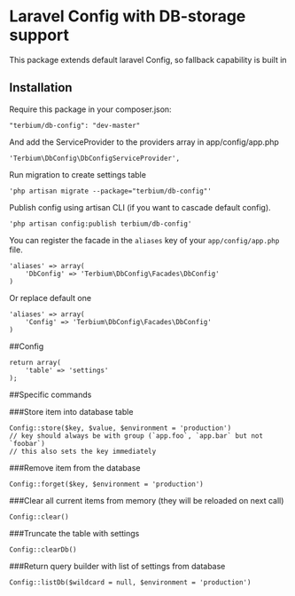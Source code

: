 # Laravel Config with DB-storage support
This package extends default laravel Config, so fallback capability is built in

## Installation
Require this package in your composer.json:

    "terbium/db-config": "dev-master"

And add the ServiceProvider to the providers array in app/config/app.php

    'Terbium\DbConfig\DbConfigServiceProvider',

Run migration to create settings table

    'php artisan migrate --package="terbium/db-config"'

Publish config using artisan CLI (if you want to cascade default config).

    'php artisan config:publish terbium/db-config'

You can register the facade in the `aliases` key of your `app/config/app.php` file.

~~~
'aliases' => array(
    'DbConfig' => 'Terbium\DbConfig\Facades\DbConfig'
)
~~~

Or replace default one
~~~
'aliases' => array(
    'Config' => 'Terbium\DbConfig\Facades\DbConfig'
)
~~~


##Config

    return array(
        'table' => 'settings'
    );


##Specific commands

###Store item into database table

    Config::store($key, $value, $environment = 'production') 
    // key should always be with group (`app.foo`, `app.bar` but not `foobar`)
    // this also sets the key immediately

###Remove item from the database

    Config::forget($key, $environment = 'production')

###Clear all current items from memory (they will be reloaded on next call)

    Config::clear()

###Truncate the table with settings

    Config::clearDb()

###Return query builder with list of settings from database

    Config::listDb($wildcard = null, $environment = 'production')

